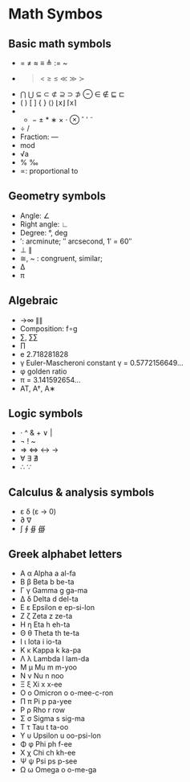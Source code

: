 # Math Symbos

## Basic math symbols
- = ≠ ≈	≡ ≜ := ~
- >	< ≥	≤ ≪ ≫ ≻
- ⋂ ⋃ ⊆ ⊂ ⊄ ⊇ ⊃ ⊅ ⊖ ∈ ∉ ⊑ ⊏
- ( ) [ ] { } ⟨⟩ ⌊x⌋ ⌈x⌉
- +	− ±	* ∗ ×	⋅ ⊗ ˆ ′ ̃
- ÷	/
- Fraction: —
- mod
- √a
- % ‰
- ∝: proportional to	

## Geometry symbols
- Angle: ∠
- Right angle:	∟
- Degree: °, deg
- ′: arcminute; ″ arcsecond, 1′ = 60″
- ⊥ ∥
- ≅, ~ : congruent, similar;
- Δ
- π

## Algebraic
- →∞ ∥∥
- Composition: f∘g
- ∑, ∑∑
- ∏
- e	2.718281828
- γ	Euler-Mascheroni constant	γ = 0.5772156649...	 
- φ	golden ratio
- π	= 3.141592654...
- AT, A†, A∗

## Logic symbols
- ⋅	^ &	+ ∨ |
- ¬ ! ~	
- ⇒ ⇔ ↔ →
- ∀	∃ ∄ 
- ∴	∵

## Calculus & analysis symbols
- ε δ (ε → 0)	 
- ∂ ∇
- ∫ ∮ ∯ ∰ 

## Greek alphabet letters
- Α	α	Alpha	a	al-fa
- Β	β	Beta	b	be-ta
- Γ	γ	Gamma	g	ga-ma
- Δ	δ	Delta	d	del-ta
- Ε	ε	Epsilon	e	ep-si-lon
- Ζ	ζ	Zeta	z	ze-ta
- Η	η	Eta	h	eh-ta
- Θ	θ	Theta	th	te-ta
- Ι	ι	Iota	i	io-ta
- Κ	κ	Kappa	k	ka-pa
- Λ	λ	Lambda	l	lam-da
- Μ	μ	Mu	m	m-yoo
- Ν	ν	Nu	n	noo
- Ξ	ξ	Xi	x	x-ee
- Ο	ο	Omicron	o	o-mee-c-ron
- Π	π	Pi	p	pa-yee
- Ρ	ρ	Rho	r	row
- Σ	σ	Sigma	s	sig-ma
- Τ	τ	Tau	t	ta-oo
- Υ	υ	Upsilon	u	oo-psi-lon
- Φ	φ	Phi	ph	f-ee
- Χ	χ	Chi	ch	kh-ee
- Ψ	ψ	Psi	ps	p-see
- Ω	ω	Omega	o	o-me-ga
